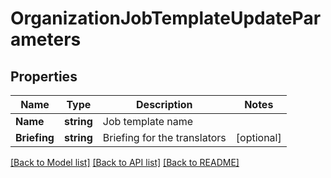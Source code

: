 # OrganizationJobTemplateUpdateParameters

## Properties

Name | Type | Description | Notes
------------ | ------------- | ------------- | -------------
**Name** | **string** | Job template name | 
**Briefing** | **string** | Briefing for the translators | [optional] 

[[Back to Model list]](../README.md#documentation-for-models) [[Back to API list]](../README.md#documentation-for-api-endpoints) [[Back to README]](../README.md)


